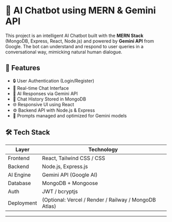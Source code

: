 # 💬 AI Chatbot using MERN & Gemini API

This project is an intelligent AI Chatbot built with the **MERN Stack** (MongoDB, Express, React, Node.js) and powered by **Gemini API** from Google. The bot can understand and respond to user queries in a conversational way, mimicking natural human dialogue.

## 🚀 Features

- 🔒 User Authentication (Login/Register)
- 💬 Real-time Chat Interface
- 🤖 AI Responses via Gemini API
- 📜 Chat History Stored in MongoDB
- 🌐 Responsive UI using React
- ⚙️ Backend API with Node.js & Express
- 🧠 Prompts managed and optimized for Gemini models

## 🛠️ Tech Stack

| Layer         | Technology                  |
|--------------|------------------------------|
| Frontend     | React, Tailwind CSS / CSS    |
| Backend      | Node.js, Express.js          |
| AI Engine    | Gemini API (Google AI)       |
| Database     | MongoDB + Mongoose           |
| Auth         | JWT / bcryptjs               |
| Deployment   | (Optional: Vercel / Render / Railway / MongoDB Atlas) |

---


